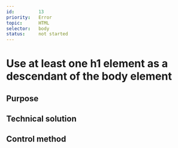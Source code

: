 ```yaml
---
id:         13
priority:   Error
topic:      HTML
selector:   body
status:     not started
---
```


# Use at least one h1 element as a descendant of the body element

## Purpose

## Technical solution

## Control method

